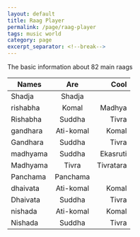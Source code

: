 ```yaml
---
layout: default
title: Raag Player
permalink: /page/raag-player
tags: music world
category: page
excerpt_separator: <!--break-->
---
```


The basic information about 82 main raags
<!--break-->

| Names         | Are        | Cool      |
| ------------- |:----------:| ---------:|
| Shadja        | Shadja     |           |
| rishabha      | Komal      | Madhya    |
| Rishabha      | Suddha     | Tivra     |
| gandhara      | Ati-komal  | Komal     |
| Gandhara      | Suddha     | Tivra     |
| madhyama      | Suddha     | Ekasruti  |
| Madhyama      | Tivra      | Tivratara |
| Panchama      | Panchama   |           |
| dhaivata      | Ati-komal  | Komal     |
| Dhaivata      | Suddha     | Tivra     |
| nishada       | Ati-komal  | Komal     |
| Nishada       | Suddha     | Tivra     |
<div>
</div>

<script>
var context = new window.AudioContext();
var source = null;
var audioBuffer = null;
function stopSound() {
    if (source) {
        source.stop(0);
    }
}
function playSound() {
    source = context.createBufferSource();
    source.buffer = audioBuffer;
    source.loop = false;
    source.connect(context.destination);
    source.start(); 
}
function initSound(arrayBuffer) {
    context.decodeAudioData(arrayBuffer, function(buffer) { 
        audioBuffer = buffer;
        playSound();
    }, function(e) {
        console.log('Error decoding file', e);
    });
}
function loadAudioFile(url) {
    var xhr = new XMLHttpRequest();
    xhr.open('GET', url, true);
    xhr.responseType = 'arraybuffer';
    xhr.onload = function(e) {
        initSound(this.response);
    };
    xhr.send();
}
loadAudioFile('/assets/audio/raag/SA2.mp3');
loadAudioFile('/assets/audio/raag/PA2.mp3');
</script>
